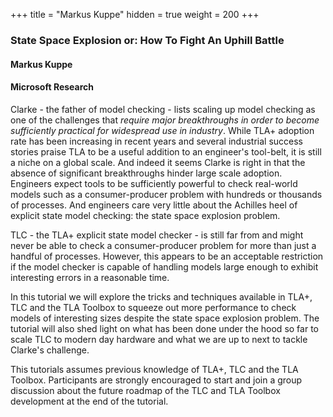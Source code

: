 +++
title = "Markus Kuppe"
hidden = true
weight = 200
+++

### State Space Explosion or: How To Fight An Uphill Battle

#### Markus Kuppe
#### Microsoft Research

Clarke - the father of model checking - lists scaling up model checking as one of the challenges that *require major breakthroughs in order to become sufficiently practical for widespread use in industry*. While TLA+ adoption rate has been increasing in recent years and several industrial success stories praise TLA to be a useful addition to an engineer's tool-belt, it is still a niche on a global scale. And indeed it seems Clarke is right in that the absence of significant breakthroughs hinder large scale adoption. Engineers expect tools to be sufficiently powerful to check real-world models such as a consumer-producer problem with hundreds or thousands of processes. And engineers care very little about the Achilles heel of explicit state model checking: the state space explosion problem.

TLC - the TLA+ explicit state model checker - is still far from and might never be able to check a consumer-producer problem for more than just a handful of processes. However, this appears to be an acceptable restriction if the model checker is capable of handling models large enough to exhibit interesting errors in a reasonable time.

In this tutorial we will explore the tricks and techniques available in TLA+, TLC and the TLA Toolbox to squeeze out more performance to check models of interesting sizes despite the state space explosion problem. The tutorial will also shed light on what has been done under the hood so far to scale TLC to modern day hardware and what we are up to next to tackle Clarke's challenge.

This tutorials assumes previous knowledge of TLA+, TLC and the TLA Toolbox. Participants are strongly encouraged to start and join a group discussion about the future roadmap of the TLC and TLA Toolbox development at the end of the tutorial.
